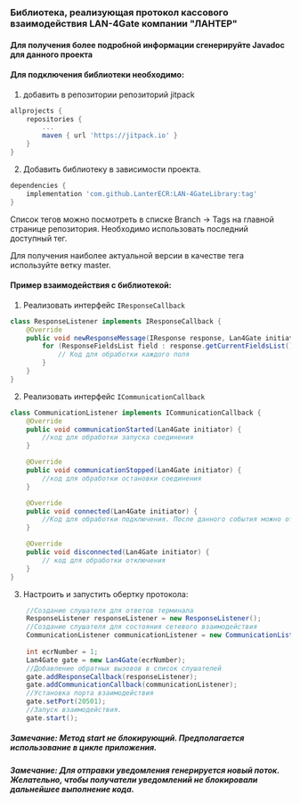 ###  Библиотека, реализующая протокол кассового взаимодействия LAN-4Gate компании "ЛАНТЕР"

#### Для получения более подробной информации сгенерируйте Javadoc для данного проекта

#### Для подключения библиотеки необходимо:
1.  добавить в репозитории репозиторий jitpack
```gradle
allprojects {
    repositories {
        ...
        maven { url 'https://jitpack.io' }
    }
}
```
2. Добавить библиотеку в зависимости проекта.
```gradle
dependencies {
    implementation 'com.github.LanterECR:LAN-4GateLibrary:tag'
}
```
Список тегов можно посмотреть в списке Branch -> Tags на главной странице репозитория. Необходимо использовать последний доступный тег.

Для получения наиболее актуальной версии в качестве тега используйте ветку master.

#### Пример взаимодействия с библиотекой:
1. Реализовать интерфейс ```IResponseCallback```
```java
class ResponseListener implements IResponseCallback {
    @Override
    public void newResponseMessage(IResponse response, Lan4Gate initiator) {
        for (ResponseFieldsList field : response.getCurrentFieldsList()) {
            // Код для обработки каждого поля
        }
    }
}
```
2. Реализовать интерфейс ```ICommunicationCallback```
```java
class CommunicationListener implements ICommunicationCallback {
    @Override
    public void communicationStarted(Lan4Gate initiator) {
        //код для обработки запуска соединения
    }

    @Override
    public void communicationStopped(Lan4Gate initiator) {
        //код для обработки остановки соединения
    }

    @Override
    public void connected(Lan4Gate initiator) {
        //Код для обработки подключения. После данного события можно отправлять запросы
    }

    @Override
    public void disconnected(Lan4Gate initiator) {
        // код для обработки отключения
    }
}
```
3. Настроить и запустить обертку протокола:
```java
    //Создание слушателя для ответов терминала
    ResponseListener responseListener = new ResponseListener();
    //Создание слушателя для состояния сетевого взаимодействия
    CommunicationListener communicationListener = new CommunicationListener();
        
    int ecrNumber = 1;
    Lan4Gate gate = new Lan4Gate(ecrNumber);
    //Добавление обратных вызовов в список слушателей
    gate.addResponseCallback(responseListener);
    gate.addCommunicationCallback(communicationListener);
    //Установка порта взаимодействия
    gate.setPort(20501);
    //Запуск взаимодействия.
    gate.start();
```
##### Замечание: Метод start не блокирующий. Предполагается использование в цикле приложения.
##### Замечание: Для отправки уведомления генерируется новый поток. Желательно, чтобы получатели уведомлений не блокировали дальнейшее выполнение кода.
